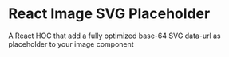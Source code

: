 # React Image SVG Placeholder

A React HOC that add a fully optimized base-64 SVG data-url as placeholder to your image component
